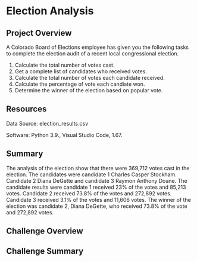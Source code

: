 # Election Analysis

## Project Overview
A Colorado Board of Elections employee has given you the following tasks to complete the election audit of a recent local congressional election.

1. Calculate the total number of votes cast.
2. Get a complete list of candidates who received votes.
3. Calculate the total number of votes each candidate received.
4. Calculate the percentage of vote each candiate won.
5. Determine the winner of the election based on popular vote.

## Resources
Data Source: election_results.csv

Software: Python 3.9., Visual Studio Code, 1.67.

## Summary
The analysis of the election show that there were 369,712 votes cast in the election.
The candidates were candidate 1 Charles Casper Stockham. Candidate 2 Diana DeGette and candidate 3 Raymon Anthony Doane. The candidate results were candidate 1 received 23% of the votes and 85,213 votes. Candidate 2 received 73.8% of the votes and 272,892 votes. Candidate 3 received 3.1% of the votes and 11,606 votes. The winner of the election was candidate 2, Diana DeGette, who received 73.8% of the vote and 272,892 votes.
  
## Challenge Overview

## Challenge Summary
